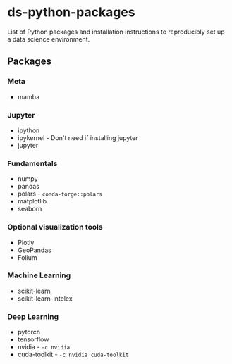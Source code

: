 # ds-python-packages
List of Python packages and installation instructions to reproducibly set up a data science environment.

## Packages

### Meta
 - mamba

### Jupyter
- ipython
- ipykernel	- Don't need if installing jupyter
- jupyter

### Fundamentals
- numpy
- pandas
- polars - `conda-forge::polars`
- matplotlib
- seaborn

### Optional visualization tools
- Plotly
- GeoPandas
- Folium

### Machine Learning
- scikit-learn
- scikit-learn-intelex

### Deep Learning
- pytorch
- tensorflow
- nvidia - `-c nvidia`
- cuda-toolkit - `-c nvidia cuda-toolkit`
